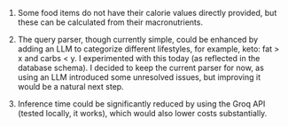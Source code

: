 1. Some food items do not have their calorie values directly provided, but these can be calculated from their macronutrients.

2. The query parser, though currently simple, could be enhanced by adding an LLM to categorize different lifestyles, for example, keto: fat > x and carbs < y. I experimented with this today (as reflected in the database schema). I decided to keep the current parser for now, as using an LLM introduced some unresolved issues, but improving it would be a natural next step.

3. Inference time could be significantly reduced by using the Groq API (tested locally, it works), which would also lower costs substantially.